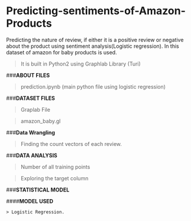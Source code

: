 # Predicting-sentiments-of-Amazon-Products
Predicting the nature of review, if either it is a positive review or negative about the product using sentiment analysis(Logistic regression). In this dataset of amazon for baby products is used. 
> It is built in Python2 using Graphlab Library (Turi) 

###**ABOUT FILES**

>prediction.ipynb (main python file using logistic regression)


###**DATASET FILES**

>Graplab File

>amazon_baby.gl

###**Data Wrangling**

>Finding the count vectors of each review.

###**DATA ANALYSIS**

>Number of all training points

>Exploring the target column

###**STATISTICAL MODEL**


 ####**MODEL USED**
 
    > Logistic Regression.
    
